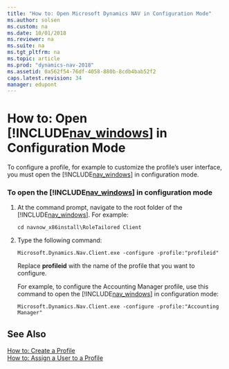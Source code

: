 ```yaml
---
title: "How to: Open Microsoft Dynamics NAV in Configuration Mode"
ms.author: solsen
ms.custom: na
ms.date: 10/01/2018
ms.reviewer: na
ms.suite: na
ms.tgt_pltfrm: na
ms.topic: article
ms.prod: "dynamics-nav-2018"
ms.assetid: 0a562f54-76df-4058-880b-8cdb4bab52f2
caps.latest.revision: 34
manager: edupont
---
```


# How to: Open [!INCLUDE[nav_windows](includes/nav_windows_md.md)] in Configuration Mode
To configure a profile, for example to customize the profile’s user interface, you must open the [!INCLUDE[nav_windows](includes/nav_windows_md.md)] in configuration mode.  
  
### To open the [!INCLUDE[nav_windows](includes/nav_windows_md.md)] in configuration mode  
  
1.  At the command prompt, navigate to the root folder of the [!INCLUDE[nav_windows](includes/nav_windows_md.md)]. For example:  
  
    ```  
    cd navnow_x86install\RoleTailored Client  
    ```  
  
2.  Type the following command:  
  
    ```  
    Microsoft.Dynamics.Nav.Client.exe -configure -profile:"profileid"  
    ```  
  
     Replace **profileid** with the name of the profile that you want to configure.  
  
     For example, to configure the Accounting Manager profile, use this command to open the [!INCLUDE[nav_windows](includes/nav_windows_md.md)] in configuration mode:  
  
    ```  
    Microsoft.Dynamics.Nav.Client.exe -configure -profile:"Accounting Manager"  
    ```  
  
## See Also  
 [How to: Create a Profile](how-to-create-a-profile.md)   
 [How to: Assign a User to a Profile](how-to-assign-a-user-to-a-profile.md)
